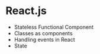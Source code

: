 # React.js

* Stateless Functional Component
* Classes as components
* Handling events in React
* State